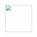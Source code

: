 <div align="center"> 

<img src="https://files.catbox.moe/zdowt7.png" width="85" height="87" />

</div> 
